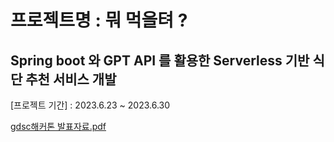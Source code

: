 # 프로젝트명 : 뭐 먹을텨 ?
## Spring boot 와 GPT API 를 활용한 Serverless 기반 식단 추천 서비스 개발
[프로젝트 기간] : 2023.6.23 ~ 2023.6.30

[gdsc해커톤 발표자료.pdf](https://github.com/user-attachments/files/17219803/gdsc.pdf)
